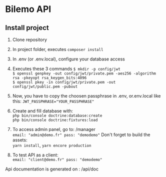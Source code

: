 # Bilemo API
## Install project

1) Clone repository
2) In project folder, executes ``composer install``
3) In .env (or .env.local), configure your database access
4) Executes these 3 commands 
``$ mkdir -p config/jwt``  
``$ openssl genpkey -out config/jwt/private.pem -aes256 -algorithm rsa -pkeyopt rsa_keygen_bits:4096``  
``$ openssl pkey -in config/jwt/private.pem -out config/jwt/public.pem -pubout``   

5) Now, you have to copy the choosen passphrase in .env, or.env.local like this: ``JWT_PASSPHRASE="YOUR_PASSPHRASE"``
6) Create and fill database with:  
``php bin/console doctrine:database:create``  
``php bin/console doctrine:fixtures:load``

7) To access admin panel, go to: /manager  
``email: "admin@demo.fr"
pass: "demodemo"`` 
Don't forget to build the assets:  
``yarn install``, ``yarn encore production``

8) To test API as a client:  
``email: "client@demo.fr"
pass: "demodemo"``

Api documentation is generated on : /api/doc
